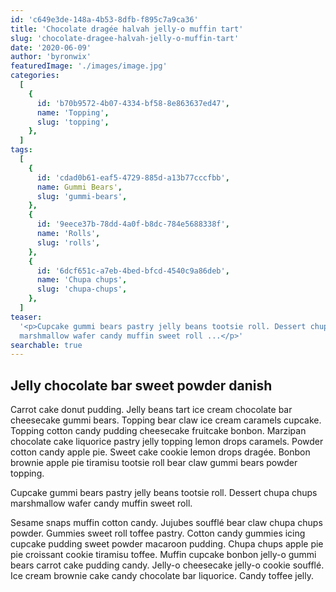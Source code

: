 ```yaml
---
id: 'c649e3de-148a-4b53-8dfb-f895c7a9ca36'
title: 'Chocolate dragée halvah jelly-o muffin tart'
slug: 'chocolate-dragee-halvah-jelly-o-muffin-tart'
date: '2020-06-09'
author: 'byronwix'
featuredImage: './images/image.jpg'
categories:
  [
    {
      id: 'b70b9572-4b07-4334-bf58-8e863637ed47',
      name: 'Topping',
      slug: 'topping',
    },
  ]
tags:
  [
    {
      id: 'cdad0b61-eaf5-4729-885d-a13b77cccfbb',
      name: Gummi Bears',
      slug: 'gummi-bears',
    },
    {
      id: '9eece37b-78dd-4a0f-b8dc-784e5688338f',
      name: 'Rolls',
      slug: 'rolls',
    },
    {
      id: '6dcf651c-a7eb-4bed-bfcd-4540c9a86deb',
      name: 'Chupa chups',
      slug: 'chupa-chups',
    },
  ]
teaser:
  '<p>Cupcake gummi bears pastry jelly beans tootsie roll. Dessert chupa chups
  marshmallow wafer candy muffin sweet roll ...</p>'
searchable: true
---
```


## Jelly chocolate bar sweet powder danish

Carrot cake donut pudding. Jelly beans tart ice cream chocolate bar cheesecake
gummi bears. Topping bear claw ice cream caramels cupcake. Topping cotton candy
pudding cheesecake fruitcake bonbon. Marzipan chocolate cake liquorice pastry
jelly topping lemon drops caramels. Powder cotton candy apple pie. Sweet cake
cookie lemon drops dragée. Bonbon brownie apple pie tiramisu tootsie roll bear
claw gummi bears powder topping.

Cupcake gummi bears pastry jelly beans tootsie roll. Dessert chupa chups
marshmallow wafer candy muffin sweet roll.

Sesame snaps muffin cotton candy. Jujubes soufflé bear claw chupa chups powder.
Gummies sweet roll toffee pastry. Cotton candy gummies icing cupcake pudding
sweet powder macaroon pudding. Chupa chups apple pie pie croissant cookie
tiramisu toffee. Muffin cupcake bonbon jelly-o gummi bears carrot cake pudding
candy. Jelly-o cheesecake jelly-o cookie soufflé. Ice cream brownie cake candy
chocolate bar liquorice. Candy toffee jelly.
